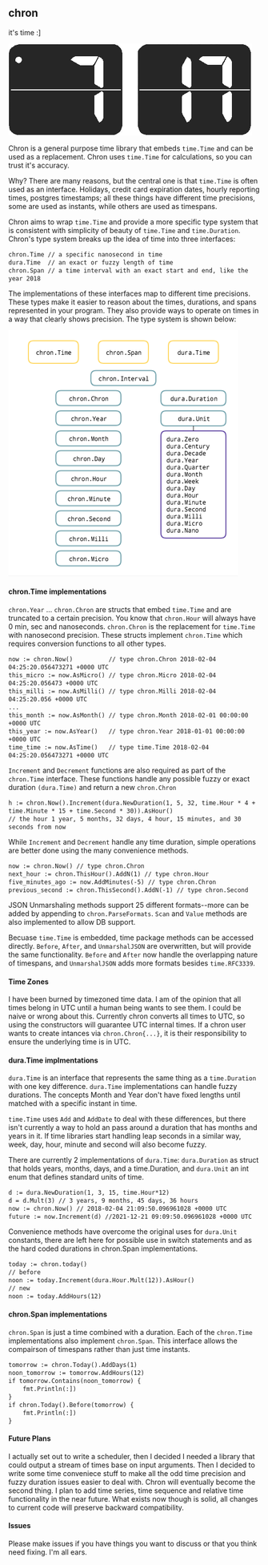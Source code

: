 ## chron
it's time :]

![](https://github.com/dustinevan/chron/blob/master/chron.png "chron")

Chron is a general purpose time library that embeds `time.Time` and can be used as a replacement. Chron uses `time.Time` for calculations, so you can trust it's accuracy.

Why? There are many reasons, but the central one is that `time.Time` is often used as an interface. Holidays, credit card expiration dates, hourly reporting times, postgres timestamps; all these things have different time precisions, some are used as instants, while others are used as timespans. 

Chron aims to wrap `time.Time` and provide a more specific type system that is consistent with simplicity of beauty of `time.Time` and `time.Duration`. Chron's type system breaks up the idea of time into three interfaces: 
```golang
chron.Time // a specific nanosecond in time
dura.Time  // an exact or fuzzy length of time
chron.Span // a time interval with an exact start and end, like the year 2018
```
The implementations of these interfaces map to different time precisions. These types make it easier to reason about the times, durations, and spans represented in your program. They also provide ways to operate on times in a way that clearly shows precision. The type system is shown below:

![](https://github.com/dustinevan/chron/blob/master/typesystem.png "type system")

#### chron.Time implementations

`chron.Year` ... `chron.Chron` are structs that embed `time.Time` and are truncated to a certain precision. You know that `chron.Hour` will always have 0 min, sec and nanoseconds. `chron.Chron` is the replacement for `time.Time` with nanosecond precision. These structs implement `chron.Time` which requires conversion functions to all other types.
```golang
now := chron.Now()          // type chron.Chron 2018-02-04 04:25:20.056473271 +0000 UTC
this_micro := now.AsMicro() // type chron.Micro 2018-02-04 04:25:20.056473 +0000 UTC
this_milli := now.AsMilli() // type chron.Milli 2018-02-04 04:25:20.056 +0000 UTC
...
this_month := now.AsMonth() // type chron.Month 2018-02-01 00:00:00 +0000 UTC
this_year := now.AsYear()   // type chron.Year 2018-01-01 00:00:00 +0000 UTC
time_time := now.AsTime()   // type time.Time 2018-02-04 04:25:20.056473271 +0000 UTC
```
`Increment` and `Decrement` functions are also required as part of the `chron.Time` interface. These functions handle any possible fuzzy or exact duration `(dura.Time)` and return a new `chron.Chron`
```golang
h := chron.Now().Increment(dura.NewDuration(1, 5, 32, time.Hour * 4 + time.Minute * 15 + time.Second * 30)).AsHour()
// the hour 1 year, 5 months, 32 days, 4 hour, 15 minutes, and 30 seconds from now
```
While `Increment` and `Decrement` handle any time duration, simple operations are better done using the many convenience methods. 
```golang
now := chron.Now() // type chron.Chron 
next_hour := chron.ThisHour().AddN(1) // type chron.Hour
five_minutes_ago := now.AddMinutes(-5) // type chron.Chron
previous_second := chron.ThisSecond().AddN(-1) // type chron.Second
```
JSON Unmarshaling methods support 25 different formats--more can be added by appending to `chron.ParseFormats`. `Scan` and `Value` methods are also implemented to allow DB support. 

Becuase `time.Time` is embedded, time package methods can be accessed directly. `Before`, `After`, and `UnmarshalJSON` are overwritten, but will provide the same functionality. `Before` and `After` now handle the overlapping nature of timespans, and `UnmarshalJSON` adds more formats besides `time.RFC3339`.     

#### Time Zones
I have been burned by timezoned time data. I am of the opinion that all times belong in UTC until a human being wants to see them. I could be naive or wrong about this. Currently chron converts all times to UTC, so using the constructors will guarantee UTC internal times. If a chron user wants to create intances via `chron.Chron{...}`, it is their responsibility to ensure the underlying time is in UTC. 

#### dura.Time implmentations
`dura.Time` is an interface that represents the same thing as a `time.Duration` with one key difference. `dura.Time` implementations can handle fuzzy durations. The concepts Month and Year don't have fixed lengths until matched with a specific instant in time. 

`time.Time` uses `Add` and `AddDate` to deal with these differences, but there isn't currently a way to hold an pass around a duration that has months and years in it. If time libraries start handling leap seconds in a similar way, week, day, hour, minute and second will also become fuzzy. 

There are currently 2 implementations of `dura.Time`: `dura.Duration` as struct that holds years, months, days, and a time.Duration, and `dura.Unit` an int enum that defines standard units of time. 
```golang
d := dura.NewDuration(1, 3, 15, time.Hour*12)
d = d.Mult(3) // 3 years, 9 months, 45 days, 36 hours
now := chron.Now() // 2018-02-04 21:09:50.096961028 +0000 UTC
future := now.Increment(d) //2021-12-21 09:09:50.096961028 +0000 UTC
```
Convenience methods have overcome the original uses for `dura.Unit` constants, there are left here for possible use in switch statements and as the hard coded durations in chron.Span implementations. 
```golang
today := chron.today()
// before 
noon := today.Increment(dura.Hour.Mult(12)).AsHour()
// new
noon := today.AddHours(12)
```
#### chron.Span implementations
`chron.Span` is just a time combined with a duration. Each of the `chron.Time` implementations also implement `chron.Span`. This interface allows the compairson of timespans rather than just time instants. 
```golang
tomorrow := chron.Today().AddDays(1)
noon_tomorrow := tomorrow.AddHours(12)
if tomorrow.Contains(noon_tomorrow) {
    fmt.Println(:])
}
if chron.Today().Before(tomorrow) {
    fmt.Println(:])
}
```

#### Future Plans
I actually set out to write a scheduler, then I decided I needed a library that could output a stream of times base on input arguments. Then I decided to write some time conveniece stuff to make all the odd time precision and fuzzy duration issues easier to deal with. Chron will eventually become the second thing. I plan to add time series, time sequence and relative time functionality in the near future. What exists now though is solid, all changes to current code will preserve backward compatibility. 

#### Issues
Please make issues if you have things you want to discuss or that you think need fixing. I'm all ears.  
